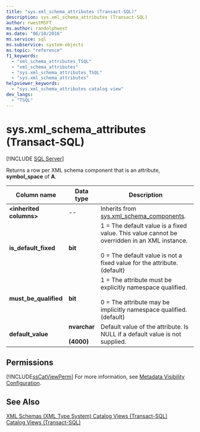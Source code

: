 ```yaml
---
title: "sys.xml_schema_attributes (Transact-SQL)"
description: sys.xml_schema_attributes (Transact-SQL)
author: rwestMSFT
ms.author: randolphwest
ms.date: "06/10/2016"
ms.service: sql
ms.subservice: system-objects
ms.topic: "reference"
f1_keywords:
  - "xml_schema_attributes_TSQL"
  - "xml_schema_attributes"
  - "sys.xml_schema_attributes_TSQL"
  - "sys.xml_schema_attributes"
helpviewer_keywords:
  - "sys.xml_schema_attributes catalog view"
dev_langs:
  - "TSQL"
---
```

# sys.xml_schema_attributes (Transact-SQL)

[!INCLUDE [SQL Server](../../includes/applies-to-version/sqlserver.md)]

Returns a row per XML schema component that is an attribute, **symbol_space** of **A**.  

|Column name|Data type|Description|  
|-----------------|---------------|-----------------|  
|**\<inherited columns>**|--|Inherits from [sys.xml_schema_components](../../relational-databases/system-catalog-views/sys-xml-schema-components-transact-sql.md).|  
|**is_default_fixed**|**bit**|1 = The default value is a fixed value. This value cannot be overridden in an XML instance.<br /><br /> 0 = The default value is not a fixed value for the attribute. (default)|  
|**must_be_qualified**|**bit**|1 = The attribute must be explicitly namespace qualified.<br /><br /> 0 = The attribute may be implicitly namespace qualified. (default)|  
|**default_value**|**nvarchar**<br /><br /> **(4000)**|Default value of the attribute. Is NULL if a default value is not supplied.|  
  
## Permissions  
 [!INCLUDE[ssCatViewPerm](../../includes/sscatviewperm-md.md)] For more information, see [Metadata Visibility Configuration](../../relational-databases/security/metadata-visibility-configuration.md).  
  
## See Also  
 [XML Schemas &#40;XML Type System&#41; Catalog Views &#40;Transact-SQL&#41;](../../relational-databases/system-catalog-views/xml-schemas-xml-type-system-catalog-views-transact-sql.md)   
 [Catalog Views &#40;Transact-SQL&#41;](../../relational-databases/system-catalog-views/catalog-views-transact-sql.md)  
  
  
